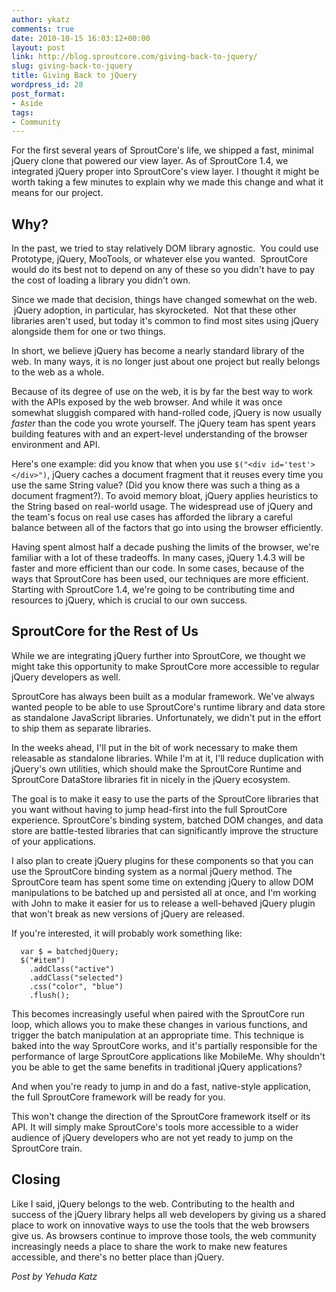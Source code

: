 ```yaml
---
author: ykatz
comments: true
date: 2010-10-15 16:03:12+00:00
layout: post
link: http://blog.sproutcore.com/giving-back-to-jquery/
slug: giving-back-to-jquery
title: Giving Back to jQuery
wordpress_id: 28
post_format:
- Aside
tags:
- Community
---
```


For the first several years of SproutCore's life, we shipped a fast, minimal jQuery clone that powered our view layer. As of SproutCore 1.4, we integrated jQuery proper into SproutCore's view layer. I thought it might be worth taking a few minutes to explain why we made this change and what it means for our project.




## Why?




In the past, we tried to stay relatively DOM library agnostic.  You could use Prototype, jQuery, MooTools, or whatever else you wanted.  SproutCore would do its best not to depend on any of these so you didn't have to pay the cost of loading a library you didn't own.




Since we made that decision, things have changed somewhat on the web.  jQuery adoption, in particular, has skyrocketed.  Not that these other libraries aren't used, but today it's common to find most sites using jQuery alongside them for one or two things.




In short, we believe jQuery has become a nearly standard library of the web. In many ways, it is no longer just about one project but really belongs to the web as a whole.




Because of its degree of use on the web, it is by far the best way to work with the APIs exposed by the web browser. And while it was once somewhat sluggish compared with hand-rolled code, jQuery is now usually *faster* than the code you wrote yourself. The jQuery team has spent years building features with and an expert-level understanding of the browser environment and API.




Here's one example: did you know that when you use `$("<div id='test'></div>")`, jQuery caches a document fragment that it reuses every time you use the same String value? (Did you know there was such a thing as a document fragment?). To avoid memory bloat, jQuery applies heuristics to the String based on real-world usage. The widespread use of jQuery and the team's focus on real use cases has afforded the library a careful balance between all of the factors that go into using the browser efficiently.




Having spent almost half a decade pushing the limits of the browser, we're familiar with a lot of these tradeoffs. In many cases, jQuery 1.4.3 will be faster and more efficient than our code. In some cases, because of the ways that SproutCore has been used, our techniques are more efficient. Starting with SproutCore 1.4, we're going to be contributing time and resources to jQuery, which is crucial to our own success.


<!-- more -->


## SproutCore for the Rest of Us




While we are integrating jQuery further into SproutCore, we thought we might take this opportunity to make SproutCore more accessible to regular jQuery developers as well.




SproutCore has always been built as a modular framework. We've always wanted people to be able to use SproutCore's runtime library and data store as standalone JavaScript libraries. Unfortunately, we didn't put in the effort to ship them as separate libraries. 




In the weeks ahead, I'll put in the bit of work necessary to make them releasable as standalone libraries. While I'm at it, I'll reduce duplication with jQuery's own utilities, which should make the SproutCore Runtime and SproutCore DataStore libraries fit in nicely in the jQuery ecosystem.




The goal is to make it easy to use the parts of the SproutCore libraries that you want without having to jump head-first into the full SproutCore experience. SproutCore's binding system, batched DOM changes, and data store are battle-tested libraries that can significantly improve the structure of your applications.




I also plan to create jQuery plugins for these components so that you can use the SproutCore binding system as a normal jQuery method. The SproutCore team has spent some time on extending jQuery to allow DOM manipulations to be batched up and persisted all at once, and I'm working with John to make it easier for us to release a well-behaved jQuery plugin that won't break as new versions of jQuery are released.




If you're interested, it will probably work something like:



    
      var $ = batchedjQuery;
      $("#item")
        .addClass("active")
        .addClass("selected")
        .css("color", "blue")
        .flush();




This becomes increasingly useful when paired with the SproutCore run loop, which allows you to make these changes in various functions, and trigger the batch manipulation at an appropriate time. This technique is baked into the way SproutCore works, and it's partially responsible for the performance of large SproutCore applications like MobileMe. Why shouldn't you be able to get the same benefits in traditional jQuery applications?




And when you're ready to jump in and do a fast, native-style application, the full SproutCore framework will be ready for you.




This won't change the direction of the SproutCore framework itself or its API. It will simply make SproutCore's tools more accessible to a wider audience of jQuery developers who are not yet ready to jump on the SproutCore train.




## Closing




Like I said, jQuery belongs to the web. Contributing to the health and success of the jQuery library helps all web developers by giving us a shared place to work on innovative ways to use the tools that the web browsers give us. As browsers continue to improve those tools, the web community increasingly needs a place to share the work to make new features accessible, and there's no better place than jQuery.




_Post by Yehuda Katz_
